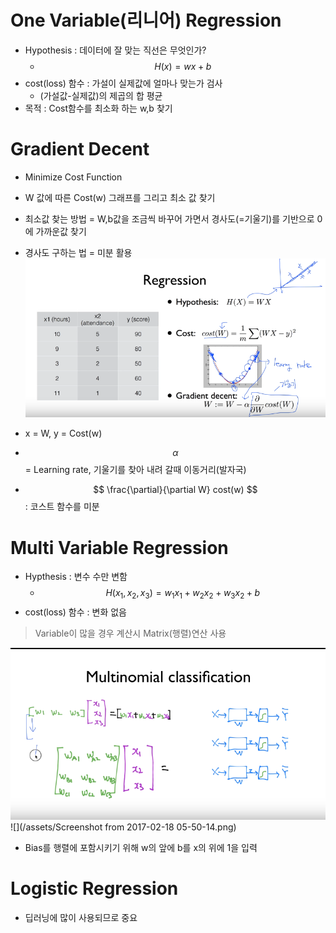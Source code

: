 # One Variable(리니어) Regression 
* Hypothesis : 데이터에 잘 맞는 직선은 무엇인가? 
    * $$H(x) = wx+b$$
* cost(loss) 함수 : 가설이 실제값에 얼마나 맞는가 검사 
    * (가설값-실제값)의 제곱의 합 평균
* 목적 : Cost함수를 최소화 하는 w,b 찾기 

# Gradient Decent 
* Minimize Cost Function 
* W 값에 따른 Cost(w) 그래프를 그리고 최소 값 찾기
* 최소값 찾는 방법 = W,b값을 조금씩 바꾸어 가면서 경사도(=기울기)를 기반으로 0에 가까운값 찾기
* 경사도 구하는 법 = 미분 활용 
![](/assets/re_deep.PNG)
* x = W, y  = Cost(w)
* $$ \alpha $$ = Learning rate, 기울기를 찾아 내려 갈때 이동거리(발자국)

* $$ \frac{\partial}{\partial W} cost(w) $$ : 코스트 함수를 미분


# Multi Variable Regression
* Hypthesis : 변수 수만 변함
    * $$H(x_1,x_2,x_3) = w_1x_1 + w_2x_2 + w_3x_2 +b  $$
* cost(loss) 함수 : 변화 없음

> Variable이 많을 경우 계산시 Matrix(행렬)연산 사용

![](/assets/multimatmal.PNG)
![](/assets/Screenshot from 2017-02-18 05-50-14.png)
* Bias를 행렬에 포함시키기 위해 w의 앞에 b를 x의 위에 1을 입력

 
  
# Logistic Regression 
* 딥러닝에 많이 사용되므로 중요


